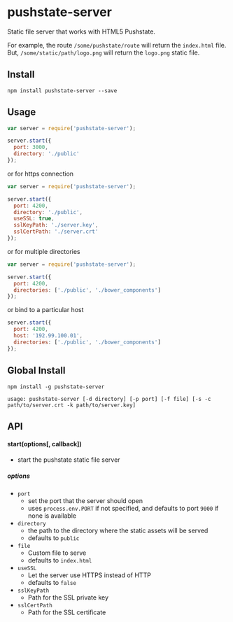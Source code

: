 # pushstate-server

Static file server that works with HTML5 Pushstate.

For example, the route ` /some/pushstate/route ` will return the ` index.html ` file. But, ` /some/static/path/logo.png ` will return the ` logo.png ` static file.

## Install

```
npm install pushstate-server --save
```

## Usage

```js
var server = require('pushstate-server');

server.start({
  port: 3000,
  directory: './public'
});
```

or for https connection

```js
var server = require('pushstate-server');

server.start({
  port: 4200,
  directory: './public',
  useSSL: true,
  sslKeyPath: './server.key',
  sslCertPath: './server.crt'
});
```

or for multiple directories

```js
var server = require('pushstate-server');

server.start({
  port: 4200,
  directories: ['./public', './bower_components']
});
```

or bind to a particular host

```js
server.start({
  port: 4200,
  host: '192.99.100.01',
  directories: ['./public', './bower_components']
});
```


## Global Install

```
npm install -g pushstate-server
```

```
usage: pushstate-server [-d directory] [-p port] [-f file] [-s -c path/to/server.crt -k path/to/server.key]
```

## API

#### start(options[, callback])
* start the pushstate static file server

##### options

* `port`
  * set the port that the server should open
  * uses ` process.env.PORT ` if not specified, and defaults to port ` 9000 ` if none is available
* `directory`
  * the path to the directory where the static assets will be served
  * defaults to ` public `
* `file`
  * Custom file to serve
  * defaults to `index.html`
* `useSSL`
  * Let the server use HTTPS instead of HTTP
  * defaults to `false`
* `sslKeyPath`
  * Path for the SSL private key
* `sslCertPath`
  * Path for the SSL certificate
